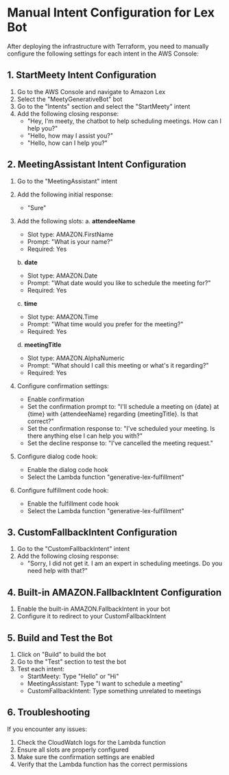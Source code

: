 # Manual Intent Configuration for Lex Bot

After deploying the infrastructure with Terraform, you need to manually configure the following settings for each intent in the AWS Console:

## 1. StartMeety Intent Configuration

1. Go to the AWS Console and navigate to Amazon Lex
2. Select the "MeetyGenerativeBot" bot
3. Go to the "Intents" section and select the "StartMeety" intent
4. Add the following closing response:
   - "Hey, I'm meety, the chatbot to help scheduling meetings. How can I help you?"
   - "Hello, how may I assist you?"
   - "Hello, how can I help you?"

## 2. MeetingAssistant Intent Configuration

1. Go to the "MeetingAssistant" intent
2. Add the following initial response:
   - "Sure"

3. Add the following slots:
   a. **attendeeName**
      - Slot type: AMAZON.FirstName
      - Prompt: "What is your name?"
      - Required: Yes

   b. **date**
      - Slot type: AMAZON.Date
      - Prompt: "What date would you like to schedule the meeting for?"
      - Required: Yes

   c. **time**
      - Slot type: AMAZON.Time
      - Prompt: "What time would you prefer for the meeting?"
      - Required: Yes

   d. **meetingTitle**
      - Slot type: AMAZON.AlphaNumeric
      - Prompt: "What should I call this meeting or what's it regarding?"
      - Required: Yes

4. Configure confirmation settings:
   - Enable confirmation
   - Set the confirmation prompt to: "I'll schedule a meeting on {date} at {time} with {attendeeName} regarding {meetingTitle}. Is that correct?"
   - Set the confirmation response to: "I've scheduled your meeting. Is there anything else I can help you with?"
   - Set the decline response to: "I've cancelled the meeting request."

5. Configure dialog code hook:
   - Enable the dialog code hook
   - Select the Lambda function "generative-lex-fulfillment"

6. Configure fulfillment code hook:
   - Enable the fulfillment code hook
   - Select the Lambda function "generative-lex-fulfillment"

## 3. CustomFallbackIntent Configuration

1. Go to the "CustomFallbackIntent" intent
2. Add the following closing response:
   - "Sorry, I did not get it. I am an expert in scheduling meetings. Do you need help with that?"

## 4. Built-in AMAZON.FallbackIntent Configuration

1. Enable the built-in AMAZON.FallbackIntent in your bot
2. Configure it to redirect to your CustomFallbackIntent

## 5. Build and Test the Bot

1. Click on "Build" to build the bot
2. Go to the "Test" section to test the bot
3. Test each intent:
   - StartMeety: Type "Hello" or "Hi"
   - MeetingAssistant: Type "I want to schedule a meeting"
   - CustomFallbackIntent: Type something unrelated to meetings

## 6. Troubleshooting

If you encounter any issues:

1. Check the CloudWatch logs for the Lambda function
2. Ensure all slots are properly configured
3. Make sure the confirmation settings are enabled
4. Verify that the Lambda function has the correct permissions